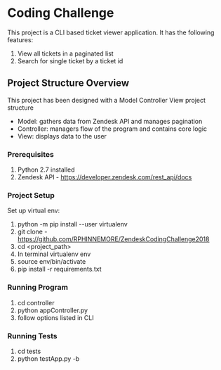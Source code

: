 # Coding Challenge 

This project is a CLI based ticket viewer application. It has the following features:
 

 1. View all tickets in a paginated list 
 2. Search for single ticket by a ticket id
 
 ## Project Structure Overview 
 
 This project has been designed with a Model Controller View project structure
 
 * Model: gathers data from Zendesk API and manages pagination 
 * Controller: managers flow of the program and contains core logic
 * View: displays data to the user 
  
 

### Prerequisites


 1. Python 2.7 installed 
 2. Zendesk API - https://developer.zendesk.com/rest_api/docs


### Project Setup  


 Set up virtual env:
1. python -m pip install --user virtualenv
2. git clone - https://github.com/RPHINNEMORE/ZendeskCodingChallenge2018
3. cd <project_path>    
4. In terminal virtualenv env
5. source env/bin/activate
6. pip install -r requirements.txt 



### Running Program 

1. cd controller
2. python appController.py
3. follow options listed in CLI

### Running Tests

1. cd tests 
2. python testApp.py -b




